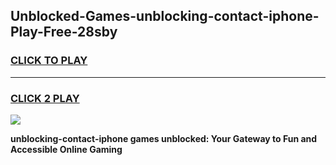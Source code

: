 
## Unblocked-Games-unblocking-contact-iphone-Play-Free-28sby
<h3>
<a href="https://premium76.site?title=unblocking-contact-iphone&ref=23A">CLICK TO PLAY</a></h3>
<hr>

<h3>
<a href="https://premium76.site?title=unblocking-contact-iphone&ref=23A">CLICK 2 PLAY</a>
  
</h3>

<a href="https://premium76.site?title=unblocking-contact-iphone&ref=23A"><img src="https://clearcache.store/games.png"></a>


**unblocking-contact-iphone games unblocked: Your Gateway to Fun and Accessible Online Gaming**
